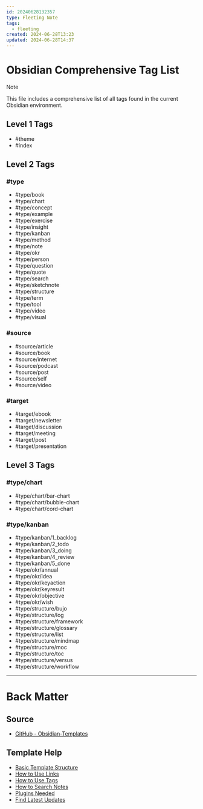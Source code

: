 ```yaml
---
id: 20240628132357
type: Fleeting Note
tags:
  - fleeting
created: 2024-06-28T13:23
updated: 2024-06-28T14:37
---
```

# Obsidian Comprehensive Tag List 

> [!Note]
> This file includes a comprehensive list of all tags found in the current Obsidian environment.

## Level 1 Tags

- #theme 
- #index 

## Level 2 Tags

### #type 

- #type/book
- #type/chart 
- #type/concept 
- #type/example 
- #type/exercise 
- #type/insight 
- #type/kanban 
- #type/method 
- #type/note 
- #type/okr 
- #type/person 
- #type/question 
- #type/quote 
- #type/search
- #type/sketchnote 
- #type/structure 
- #type/term 
- #type/tool 
- #type/video 
- #type/visual 

### #source 

- #source/article
- #source/book
- #source/internet
- #source/podcast
- #source/post
- #source/self
- #source/video

### #target 

- #target/ebook
- #target/newsletter
- #target/discussion
- #target/meeting
- #target/post
- #target/presentation

## Level 3 Tags

### #type/chart 

- #type/chart/bar-chart
- #type/chart/bubble-chart
- #type/chart/cord-chart

### #type/kanban 

- #type/kanban/1_backlog
- #type/kanban/2_todo
- #type/kanban/3_doing
- #type/kanban/4_review
- #type/kanban/5_done
- #type/okr/annual
- #type/okr/idea
- #type/okr/keyaction
- #type/okr/keyresult
- #type/okr/objective
- #type/okr/wish
- #type/structure/bujo
- #type/structure/log
- #type/structure/framework
- #type/structure/glossary
- #type/structure/list
- #type/structure/mindmap
- #type/structure/moc
- #type/structure/toc
- #type/structure/versus
- #type/structure/workflow

---

# Back Matter

## Source

- [GitHub - Obsidian-Templates](https://github.com/groepl/Obsidian-Templates?tab=readme-ov-file)

## Template Help

- [Basic Template Structure](https://github.com/groepl/Obsidian-Templates#basic-template-structure)
- [How to Use Links](https://github.com/groepl/Obsidian-Templates#how-to-use-links)
- [How to Use Tags](https://github.com/groepl/Obsidian-Templates#how-to-use-tags)
- [How to Search Notes](https://github.com/groepl/Obsidian-Templates#how-to-search-notes)
- [Plugins Needed](https://github.com/groepl/Obsidian-Templates#obsidian-plugins-needed)
- [Find Latest Updates](https://github.com/groepl/Obsidian-Templates)
